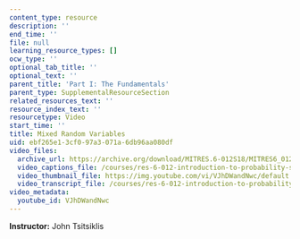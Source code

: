 ```yaml
---
content_type: resource
description: ''
end_time: ''
file: null
learning_resource_types: []
ocw_type: ''
optional_tab_title: ''
optional_text: ''
parent_title: 'Part I: The Fundamentals'
parent_type: SupplementalResourceSection
related_resources_text: ''
resource_index_text: ''
resourcetype: Video
start_time: ''
title: Mixed Random Variables
uid: ebf265e1-3cf0-97a3-071a-6db96aa080df
video_files:
  archive_url: https://archive.org/download/MITRES.6-012S18/MITRES6_012S18_L09-06_300k.mp4
  video_captions_file: /courses/res-6-012-introduction-to-probability-spring-2018/cc8488058ab15795b9df3caa085a7a00_VJhDWandNwc.vtt
  video_thumbnail_file: https://img.youtube.com/vi/VJhDWandNwc/default.jpg
  video_transcript_file: /courses/res-6-012-introduction-to-probability-spring-2018/29b49f966fe08a76a2192e24b28e51dd_VJhDWandNwc.pdf
video_metadata:
  youtube_id: VJhDWandNwc
---
```


**Instructor:** John Tsitsiklis



